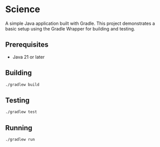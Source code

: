 # Science

A simple Java application built with Gradle. This project demonstrates a basic setup using the Gradle Wrapper for building and testing.

## Prerequisites

- Java 21 or later

## Building

```bash
./gradlew build
```

## Testing

```bash
./gradlew test
```

## Running

```bash
./gradlew run
```
